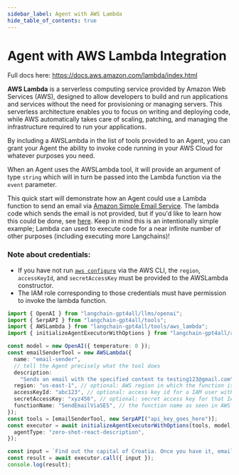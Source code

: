 ```yaml
---
sidebar_label: Agent with AWS Lambda
hide_table_of_contents: true
---
```


# Agent with AWS Lambda Integration

Full docs here: https://docs.aws.amazon.com/lambda/index.html

**AWS Lambda** is a serverless computing service provided by Amazon Web Services (AWS), designed to allow developers to build and run applications and services without the need for provisioning or managing servers. This serverless architecture enables you to focus on writing and deploying code, while AWS automatically takes care of scaling, patching, and managing the infrastructure required to run your applications.

By including a AWSLambda in the list of tools provided to an Agent, you can grant your Agent the ability to invoke code running in your AWS Cloud for whatever purposes you need.

When an Agent uses the AWSLambda tool, it will provide an argument of type `string` which will in turn be passed into the Lambda function via the `event` parameter.

This quick start will demonstrate how an Agent could use a Lambda function to send an email via [Amazon Simple Email Service](https://aws.amazon.com/ses/). The lambda code which sends the email is not provided, but if you'd like to learn how this could be done, see [here](https://repost.aws/knowledge-center/lambda-send-email-ses). Keep in mind this is an intentionally simple example; Lambda can used to execute code for a near infinite number of other purposes (including executing more Langchains)!

### Note about credentials:

- If you have not run [`aws configure`](https://docs.aws.amazon.com/cli/latest/userguide/cli-chap-configure.html) via the AWS CLI, the `region`, `accessKeyId`, and `secretAccessKey` must be provided to the AWSLambda constructor.
- The IAM role corresponding to those credentials must have permission to invoke the lambda function.

```typescript
import { OpenAI } from "langchain-gpt4all/llms/openai";
import { SerpAPI } from "langchain-gpt4all/tools";
import { AWSLambda } from "langchain-gpt4all/tools/aws_lambda";
import { initializeAgentExecutorWithOptions } from "langchain-gpt4all/agents";

const model = new OpenAI({ temperature: 0 });
const emailSenderTool = new AWSLambda({
  name: "email-sender",
  // tell the Agent precisely what the tool does
  description:
    "Sends an email with the specified content to testing123@gmail.com",
  region: "us-east-1", // optional: AWS region in which the function is deployed
  accessKeyId: "abc123", // optional: access key id for a IAM user with invoke permissions
  secretAccessKey: "xyz456", // optional: secret access key for that IAM user
  functionName: "SendEmailViaSES", // the function name as seen in AWS Console
});
const tools = [emailSenderTool, new SerpAPI("api_key_goes_here")];
const executor = await initializeAgentExecutorWithOptions(tools, model, {
  agentType: "zero-shot-react-description",
});

const input = `Find out the capital of Croatia. Once you have it, email the answer to testing123@gmail.com.`;
const result = await executor.call({ input });
console.log(result);
```
